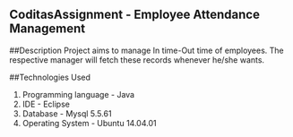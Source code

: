 ## CoditasAssignment - Employee Attendance Management

##Description
Project aims to manage In time-Out time of employees. The respective manager will fetch these records whenever he/she wants.

##Technologies Used
1. Programming language - Java
2. IDE - Eclipse
3. Database - Mysql 5.5.61
4. Operating System - Ubuntu 14.04.01

##
